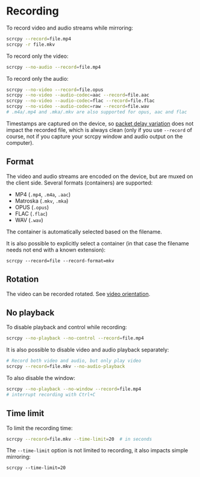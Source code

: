 # Recording

To record video and audio streams while mirroring:

```bash
scrcpy --record=file.mp4
scrcpy -r file.mkv
```

To record only the video:

```bash
scrcpy --no-audio --record=file.mp4
```

To record only the audio:

```bash
scrcpy --no-video --record=file.opus
scrcpy --no-video --audio-codec=aac --record=file.aac
scrcpy --no-video --audio-codec=flac --record=file.flac
scrcpy --no-video --audio-codec=raw --record=file.wav
# .m4a/.mp4 and .mka/.mkv are also supported for opus, aac and flac
```

Timestamps are captured on the device, so [packet delay variation] does not
impact the recorded file, which is always clean (only if you use `--record` of
course, not if you capture your scrcpy window and audio output on the computer).

[packet delay variation]: https://en.wikipedia.org/wiki/Packet_delay_variation


## Format

The video and audio streams are encoded on the device, but are muxed on the
client side. Several formats (containers) are supported:
 - MP4 (`.mp4`, `.m4a`, `.aac`)
 - Matroska (`.mkv`, `.mka`)
 - OPUS (`.opus`)
 - FLAC (`.flac`)
 - WAV (`.wav`)

The container is automatically selected based on the filename.

It is also possible to explicitly select a container (in that case the filename
needs not end with a known extension):

```
scrcpy --record=file --record-format=mkv
```


## Rotation

The video can be recorded rotated. See [video
orientation](/reference/scrcpy/video#orientation).


## No playback

To disable playback and control while recording:

```bash
scrcpy --no-playback --no-control --record=file.mp4
```

It is also possible to disable video and audio playback separately:

```bash
# Record both video and audio, but only play video
scrcpy --record=file.mkv --no-audio-playback
```

To also disable the window:

```bash
scrcpy --no-playback --no-window --record=file.mp4
# interrupt recording with Ctrl+C
```

## Time limit

To limit the recording time:

```bash
scrcpy --record=file.mkv --time-limit=20  # in seconds
```

The `--time-limit` option is not limited to recording, it also impacts simple
mirroring:

```
scrcpy --time-limit=20
```
